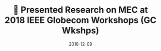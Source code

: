 ---
title: 🎉 Presented Research on MEC at 2018 IEEE Globecom Workshops (GC Wkshps)
summary: "<div style='text-align: justify;'>Excited to give a presentation at 2018 IEEE Globecom Workshops (GC Wkshps) on our work titled “QoS‑aware Mobile Edge Computing System: Multi‑server Multi‑user Scenario.”</div>"
date: 2018-12-09
tags:
  - IEEE GC18 Presentation
  - Markdown
url_pdf: uploads/kan-gc-2018
links:
  - icon: link
    icon_pack: fas
    name: Globecom Talk
    url: https://dexterkan.github.io/event/gc/
---